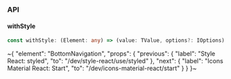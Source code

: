 

### API

#### withStyle

```ts
const withStyle: (Element: any) => (value: TValue, options?: IOptions) => React.ElementType;
```


~{
  "element": "BottomNavigation",
  "props": {
    "previous": {
      "label": "Style React: styled",
      "to": "/dev/style-react/use/styled"
    },
    "next": {
      "label": "Icons Material React: Start",
      "to": "/dev/icons-material-react/start"
    }
  }
}~
